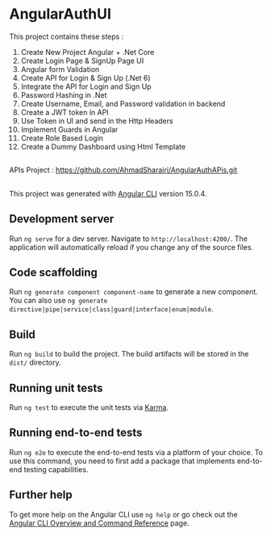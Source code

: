 # AngularAuthUI
This project contains these steps : 
1. Create New Project Angular + .Net Core
2. Create Login Page & SignUp Page UI
3. Angular form Validation
4. Create API for Login & Sign Up (.Net 6) 
4. Integrate the API for Login and Sign Up
5. Password Hashing in .Net
6. Create Username, Email, and Password validation in backend
7. Create a JWT token in API
8. Use Token in Ul and send in the Http Headers
9. Implement Guards in Angular
10. Create Role Based Login
11. Create a Dummy Dashboard using Html Template
## 
APIs Project :
https://github.com/AhmadSharairi/AngularAuthAPis.git
## 
This project was generated with [Angular CLI](https://github.com/angular/angular-cli) version 15.0.4.

## Development server

Run `ng serve` for a dev server. Navigate to `http://localhost:4200/`. The application will automatically reload if you change any of the source files.

## Code scaffolding

Run `ng generate component component-name` to generate a new component. You can also use `ng generate directive|pipe|service|class|guard|interface|enum|module`.

## Build

Run `ng build` to build the project. The build artifacts will be stored in the `dist/` directory.

## Running unit tests

Run `ng test` to execute the unit tests via [Karma](https://karma-runner.github.io).

## Running end-to-end tests

Run `ng e2e` to execute the end-to-end tests via a platform of your choice. To use this command, you need to first add a package that implements end-to-end testing capabilities.

## Further help

To get more help on the Angular CLI use `ng help` or go check out the [Angular CLI Overview and Command Reference](https://angular.io/cli) page.
